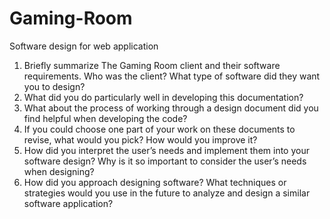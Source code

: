 # Gaming-Room
Software design for web application
1. Briefly summarize The Gaming Room client and their software requirements. Who was the client? What type of software did they want you to design?
2. What did you do particularly well in developing this documentation?
3. What about the process of working through a design document did you find helpful when developing the code?
4. If you could choose one part of your work on these documents to revise, what would you pick? How would you improve it?
5. How did you interpret the user’s needs and implement them into your software design? Why is it so important to consider the user’s needs when designing?
6. How did you approach designing software? What techniques or strategies would you use in the future to analyze and design a similar software application?
